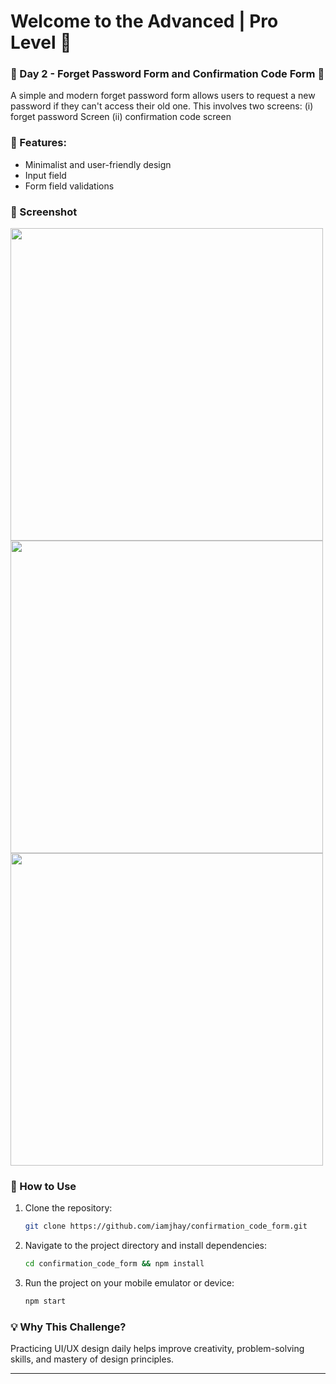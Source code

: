 # Welcome to the **Advanced | Pro Level** 🚀  


### 📌 Day 2 - Forget Password Form and Confirmation Code Form 👋
A simple and modern forget password form allows users to request a new password if they can't access their old one. This involves two screens: (i) forget password Screen (ii) confirmation code screen

### 🎨 Features:
- Minimalist and user-friendly design  
- Input field
- Form field validations


### 📸 Screenshot  
<div align="left">
  <img height="500" src="https://files.fm/f/24ahcj8q3p"  />
  <img height="500" src="https://files.fm/f/hesmwgfr9g"  />
  <img height="500" src="https://files.fm/f/7bx3s92wez"  />
</div>

### 🚀 How to Use  
1. Clone the repository:  
   ```bash
   git clone https://github.com/iamjhay/confirmation_code_form.git
   ```
2. Navigate to the project directory and install dependencies:  
   ```bash
   cd confirmation_code_form && npm install
   ```
3. Run the project on your mobile emulator or device:  
   ```bash
   npm start
   ```

### 💡 Why This Challenge?  
Practicing UI/UX design daily helps improve creativity, problem-solving skills, and mastery of design principles.

---
